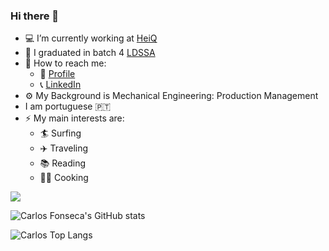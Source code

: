 ### Hi there 👋

- :computer: I’m currently working at [HeiQ](https://heiq.com/services/)
- :abacus: I graduated in batch 4 [LDSSA](https://www.lisbondatascience.org/)
- :postbox: How to reach me:
  - :e-mail: [Profile](https://ecarlosfonseca.github.io/)
  - :telephone_receiver: [LinkedIn](https://www.linkedin.com/in/ecarlosfonseca/)
- :gear: My Background is Mechanical Engineering: Production Management
- I am portuguese   :portugal:
- ⚡ My main interests are:
  - :surfer: Surfing
  - :airplane: Traveling
  - :books: Reading 
  - :cook: Cooking
  
![](https://komarev.com/ghpvc/?username=ecarlosfonseca&color=blue)

![Carlos Fonseca's GitHub stats](https://github-readme-stats.vercel.app/api?username=ecarlosfonseca&hide=prs,contribs,issues&count_private=true)

![Carlos Top Langs](https://github-readme-stats.vercel.app/api/top-langs/?username=ecarlosfonseca&langs_count=3)
